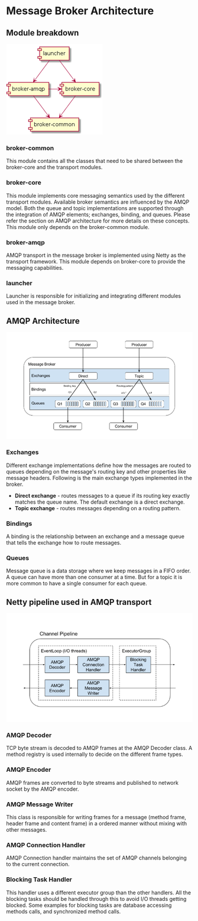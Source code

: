 # Message Broker Architecture

## Module breakdown

![Module Relation](images/module-relation.png)

### broker-common

This module contains all the classes that need to be shared between the broker-core and the transport modules.

### broker-core

This module implements core messaging semantics used by the different transport modules. Available broker semantics 
are influenced by the AMQP model. Both the queue and topic implementations are supported through the integration of 
AMQP elements; exchanges, binding, and queues. Please refer the section on AMQP architecture for more details on these 
concepts. This module only depends on the broker-common module.

### broker-amqp

AMQP transport in the message broker is implemented using Netty as the transport framework. This module depends on 
broker-core to provide the messaging capabilities.   

### launcher

Launcher is responsible for initializing and integrating different modules used in the message broker.

## AMQP Architecture

![AMQP Model](images/amqp-model.png)

### Exchanges

Different exchange implementations define how the messages are routed to queues depending on the message's routing key
and other properties like message headers. Following is the main exchange types implemented in the broker. 
 
- **Direct exchange** - routes messages to a queue if its routing key exactly matches the queue name. The default exchange is a direct exchange.
- **Topic exchange** - routes messages depending on a routing pattern.

### Bindings

A binding is the relationship between an exchange and a message queue that tells the exchange how to
route messages.

### Queues

Message queue is a data storage where we keep messages in a FIFO order. A queue can have more than one consumer at a 
time. But for a topic it is more common to have a single consumer for each queue.

## Netty pipeline used in AMQP transport

![Netty Pipeline for AMQP Transport](images/netty-pipeline-for-amqp-transport.png)

### AMQP Decoder

TCP byte stream is decoded to AMQP frames at the AMQP Decoder class. A method registry is used internally to decide 
on the different frame types.

### AMQP Encoder

AMQP frames are converted to byte streams and published to network socket by the AMQP encoder.

### AMQP Message Writer

This class is responsible for writing frames for a message (method frame, header frame and content frame) in a 
ordered manner without mixing with other messages. 

### AMQP Connection Handler

AMQP Connection handler maintains the set of AMQP channels belonging to the current connection.

### Blocking Task Handler

This handler uses a different executor group than the other handlers. All the blocking tasks should be handled 
through this to avoid I/O threads getting blocked. Some examples for blocking tasks are database accessing methods 
calls, and synchronized method calls.
